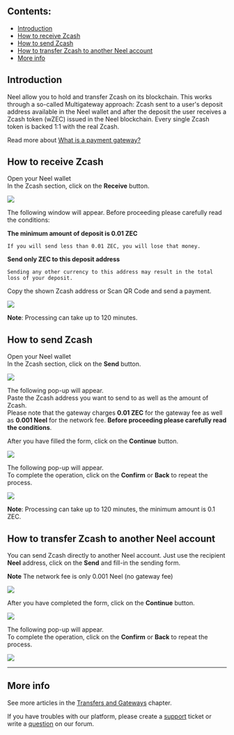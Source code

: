 ## **Contents**:

* [Introduction](#introduction)
* [How to receive Zcash](#how-to-receive-zcash)
* [How to send Zcash](#how-to-send-zcash)
* [How to transfer Zcash to another Neel account](#how-to-transfer-zcash-to-another-neel-account)
* [More info](#more-info)

## Introduction

Neel allow you to hold and transfer Zcash on its blockchain. This works through a so-called Multigateway approach: Zcash sent to a user's deposit address available in the Neel wallet and after the deposit the user receives a Zcash token \(wZEC\) issued in the Neel blockchain. Every single Zcash token is backed 1:1 with the real Zcash.

Read more about [What is a payment gateway?](/neel-client/frequently-asked-questions-faq/transfers-and-gateways/payment-gateway.md)

## How to receive Zcash

Open your Neel wallet  
In the Zcash section, click on the **Receive** button.

![](/_assets/zcash_transfers_01.png)

The following window will appear. Before proceeding please carefully read the conditions:

**The minimum amount of deposit is 0.01 ZEC**
```
If you will send less than 0.01 ZEC, you will lose that money.
```
**Send only ZEC to this deposit address**
```
Sending any other currency to this address may result in the total loss of your deposit.
```

Copy the shown Zcash address or Scan QR Code and send a payment.  

![](/_assets/zcash_transfers_02.png)

**Note**: Processing can take up to 120 minutes.

## How to send Zcash

Open your Neel wallet  
In the Zcash section, click on the **Send** button.

![](/_assets/zcash_transfers_01.png)

The following pop-up will appear.  
Paste the Zcash address you want to send to as well as the amount of Zcash.  
Please note that the gateway charges **0.01 ZEC** for the gateway fee as well as **0.001 Neel** for the network fee.
**Before proceeding please carefully read the conditions**.

After you have filled the form, click on the **Continue** button.

![](/_assets/zcash_transfers_04.png)

The following pop-up will appear.  
To complete the operation, click on the **Confirm** or **Back** to repeat the process.

![](/_assets/zcash_transfers_05.png)

**Note**: Processing can take up to 120 minutes, the minimum amount is 0.1 ZEC.

## How to transfer Zcash to another Neel account

You can send Zcash directly to another Neel account. Just use the recipient **Neel** address, click on the **Send** and fill-in the sending form.

**Note** The network fee is only 0.001 Neel \(no gateway fee\)

![](/_assets/zcash_transfers_01.png)

After you have completed the form, click on the **Continue** button.

![](/_assets/zcash_transfers_07.png)

The following pop-up will appear.  
To complete the operation, click on the **Confirm** or **Back** to repeat the process.

![](/_assets/zcash_transfers_08.png)

___

## More info

See more articles in the [Transfers and Gateways](/neel-client/wallet-management.md) chapter.

If you have troubles with our platform, please create a [support](https://support.neelplatform.com/) ticket or write a [question](https://forum.neelplatform.com/) on our forum.
